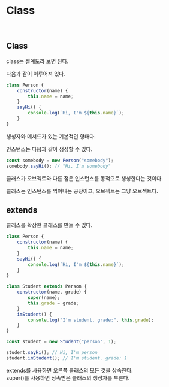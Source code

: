 # Class

<br>

## Class

class는 설계도라 보면 된다.

다음과 같이 이루어져 있다.

```javascript
class Person {
    constructor(name) {
        this.name = name;
    }
    sayHi() {
        console.log(`Hi, I'm ${this.name}`);
    }
}
```

생성자와 메서드가 있는 기본적인 형태다.

인스턴스는 다음과 같이 생성할 수 있다.

```javascript
const somebody = new Person("somebody");
somebody.sayHi(); // "Hi, I'm somebody"
```

클래스가 오브젝트와 다른 점은 인스턴스를 동적으로 생성한다는 것이다.

클래스는 인스턴스를 찍어내는 공장이고, 오브젝트는 그냥 오브젝트다.

## extends

클래스를 확장한 클래스를 만들 수 있다.

```javascript
class Person {
    constructor(name) {
        this.name = name;
    }
    sayHi() {
        console.log(`Hi, I'm ${this.name}`);
    }
}

class Student extends Person {
    constructor(name, grade) {
        super(name);
        this.grade = grade;
    }
    imStudent() {
        console.log("I'm student. grade:", this.grade);
    }
}

const student = new Student("person", 1);

student.sayHi(); // Hi, I'm person
student.imStudent(); // I'm student. grade: 1
```

extends를 사용하면 오른쪽 클래스의 모든 것을 상속한다. <br>
super()를 사용하면 상속받은 클래스의 생성자를 부른다.